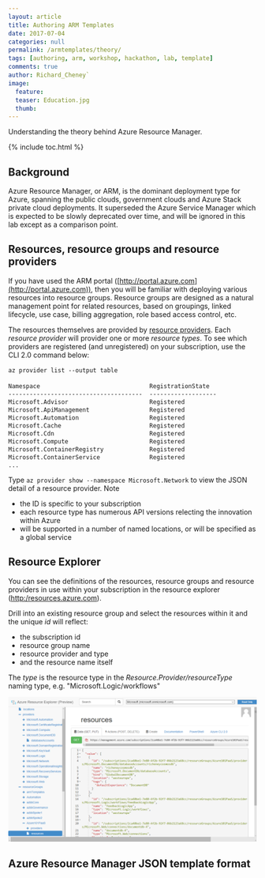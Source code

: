 ```yaml
---
layout: article
title: Authoring ARM Templates
date: 2017-07-04
categories: null
permalink: /armtemplates/theory/
tags: [authoring, arm, workshop, hackathon, lab, template]
comments: true
author: Richard_Cheney`
image:
  feature: 
  teaser: Education.jpg
  thumb: 
---
```

Understanding the theory behind Azure Resource Manager.


{% include toc.html %}

## Background

Azure Resource Manager, or ARM, is the dominant deployment type for Azure, spanning the public clouds, government clouds and Azure Stack private cloud deployments.  It superseded the Azure Service Manager which is expected to be slowly deprecated over time, and will be ignored in this lab except as a comparison point. 

## Resources, resource groups and resource providers

If you have used the ARM portal ([http://portal.azure.com](http://portal.azure.com)), then you will be familiar with deploying various resources into resource groups.  Resource groups are designed as a natural management point for related resources, based on groupings, linked lifecycle, use case, billing aggregation, role based access control, etc.

The resources themselves are provided by [resource providers](https://docs.microsoft.com/en-us/azure/azure-resource-manager/resource-group-overview#resource-providers).  Each *resource provider* will provider one or more *resource types*. To see which providers are registered (and unregistered) on your subscription, use the CLI 2.0 command below: 
```
az provider list --output table

Namespace                               RegistrationState
--------------------------------------  -------------------
Microsoft.Advisor                       Registered
Microsoft.ApiManagement                 Registered
Microsoft.Automation                    Registered
Microsoft.Cache                         Registered
Microsoft.Cdn                           Registered
Microsoft.Compute                       Registered
Microsoft.ContainerRegistry             Registered
Microsoft.ContainerService              Registered
...
``` 

Type ```az provider show --namespace Microsoft.Network``` to view the JSON detail of a resource provider.  Note 
* the ID is specific to your subscription
* each resource type has numerous API versions relecting the innovation within Azure
* will be supported in a number of named locations, or will be specified as a global service

## Resource Explorer

You can see the definitions of the resources, resource groups and resource providers in use within your subscription in the resource explorer ([http:/resources.azure.com](http:/resources.azure.com)).  

Drill into an existing resource group and select the resources within it and the unique *id* will reflect:
* the subscription id
* resource group name
* resource provider and type 
* and the resource name itself

The *type* is the resource type in the *Resource.Provider/resourceType* naming type, e.g. "Microsoft.Logic/workflows"   
    
![](../../images/armResourceExplorer.png)

## Azure Resource Manager JSON template format

